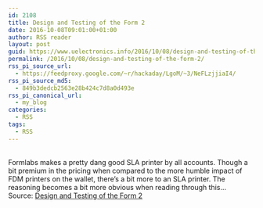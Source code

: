```yaml
---
id: 2108
title: Design and Testing of the Form 2
date: 2016-10-08T09:01:00+01:00
author: RSS reader
layout: post
guid: https://www.uelectronics.info/2016/10/08/design-and-testing-of-the-form-2/
permalink: /2016/10/08/design-and-testing-of-the-form-2/
rss_pi_source_url:
  - https://feedproxy.google.com/~r/hackaday/LgoM/~3/NeFLzjjiaI4/
rss_pi_source_md5:
  - 849b3dedcb2563e28b424c7d8a0d493e
rss_pi_canonical_url:
  - my_blog
categories:
  - RSS
tags:
  - RSS
---
```

&#013;  
Formlabs makes a pretty dang good SLA printer by all accounts. Though a bit premium in the pricing when compared to the more humble impact of FDM printers on the wallet, there’s a bit more to an SLA printer. The reasoning becomes a bit more obvious when reading through this…&#013;  
Source: <a href="https://feedproxy.google.com/~r/hackaday/LgoM/~3/NeFLzjjiaI4/" target="_blank">Design and Testing of the Form 2</a>